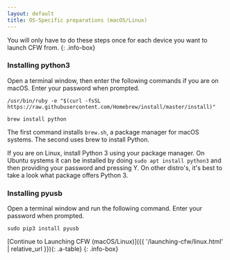 ```yaml
---
layout: default
title: OS-Specific preparations (macOS/Linux)
---
```


You will only have to do these steps once for each device you want to launch CFW from.
{: .info-box}

### Installing python3

Open a terminal window, then enter the following commands if you are on macOS. Enter your password when prompted.

`/usr/bin/ruby -e "$(curl -fsSL https://raw.githubusercontent.com/Homebrew/install/master/install)"`

`brew install python`

The first command installs `brew.sh`, a package manager for macOS systems. The second uses brew to install Python.

If you are on Linux, install Python 3 using your package manager. On Ubuntu systems it can be installed by doing `sudo apt install python3` and then providing your password and pressing Y. On other distro's, it's best to take a look what package offers Python 3.

### Installing pyusb

Open a terminal window and run the following command. Enter your password when prompted.

`sudo pip3 install pyusb`

[Continue to Launching CFW (macOS/Linux)]({{ '/launching-cfw/linux.html' | relative_url }}){: .a-table}
{: .info-box}